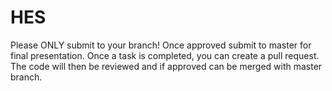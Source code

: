 # HES

Please ONLY submit to your branch! Once approved submit to master for final presentation. 
Once a task is completed, you can create a pull request. The code will then be reviewed and if approved can be merged with master branch. 
